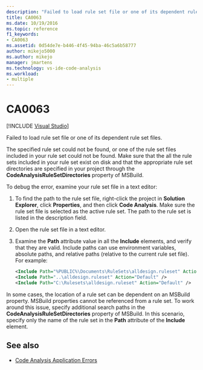 ```yaml
---
description: "Failed to load rule set file or one of its dependent rule set files."
title: CA0063
ms.date: 10/19/2016
ms.topic: reference
f1_keywords:
- CA0063
ms.assetid: 0d54de7e-b446-4f45-94ba-46c5a6b58777
author: mikejo5000
ms.author: mikejo
manager: jmartens
ms.technology: vs-ide-code-analysis
ms.workload:
- multiple
---
```

# CA0063

 [!INCLUDE [Visual Studio](~/includes/applies-to-version/vs-not-mac.md)]

Failed to load rule set file or one of its dependent rule set files.

The specified rule set could not be found, or one of the rule set files included in your rule set could not be found. Make sure that the all the rule sets included in your rule set exist on disk and that the appropriate rule set directories are specified in your project through the **CodeAnalysisRuleSetDirectories** property of MSBuild.

To debug the error, examine your rule set file in a text editor:

1. To find the path to the rule set file, right-click the project in **Solution Explorer**, click **Properties**, and then click **Code Analysis**. Make sure the rule set file is selected as the active rule set. The path to the rule set is listed in the description field.

2. Open the rule set file in a text editor.

3. Examine the **Path** attribute value in all the **Include** elements, and verify that they are valid. Include paths can use environment variables, absolute paths, and relative paths (relative to the current rule set file). For example:

   ```xml
   <Include Path="%PUBLIC%\Documents\RuleSets\alldesign.ruleset" Action="Default" />
   <Include Path="..\alldesign.ruleset" Action="Default" />
   <Include Path="C:\Rulesets\alldesign.ruleset" Action="Default" />
   ```

In some cases, the location of a rule set can be dependent on an MSBuild property. MSBuild properties cannot be referenced from a rule set. To work around this issue, specify additional search paths in the **CodeAnalysisRuleSetDirectories** property of MSBuild. In this scenario, specify only the name of the rule set in the **Path** attribute of the **Include** element.

## See also

- [Code Analysis Application Errors](../code-quality/code-analysis-application-errors.md)

